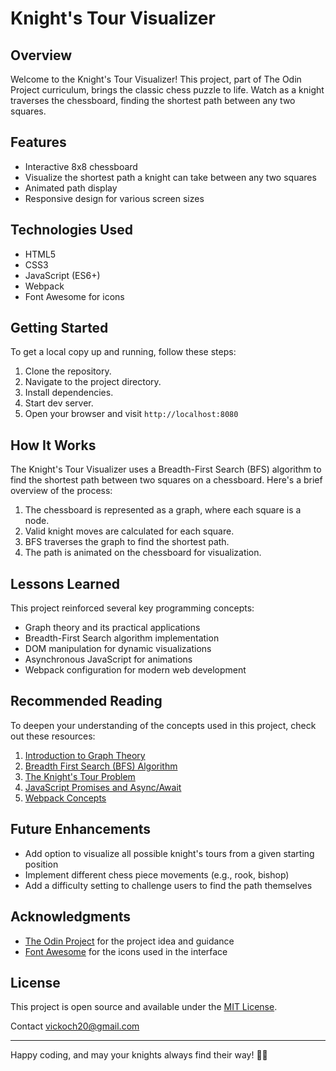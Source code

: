 # Knight's Tour Visualizer

## Overview

Welcome to the Knight's Tour Visualizer! This project, part of The Odin Project curriculum, brings the classic chess puzzle to life. Watch as a knight traverses the chessboard, finding the shortest path between any two squares.

## Features

- Interactive 8x8 chessboard
- Visualize the shortest path a knight can take between any two squares
- Animated path display
- Responsive design for various screen sizes

## Technologies Used

- HTML5
- CSS3
- JavaScript (ES6+)
- Webpack
- Font Awesome for icons

## Getting Started

To get a local copy up and running, follow these steps:

1. Clone the repository.
2. Navigate to the project directory.
3. Install dependencies. 
4. Start dev server.
5. Open your browser and visit `http://localhost:8080`

## How It Works

The Knight's Tour Visualizer uses a Breadth-First Search (BFS) algorithm to find the shortest path between two squares on a chessboard. Here's a brief overview of the process:

1. The chessboard is represented as a graph, where each square is a node.
2. Valid knight moves are calculated for each square.
3. BFS traverses the graph to find the shortest path.
4. The path is animated on the chessboard for visualization.

## Lessons Learned

This project reinforced several key programming concepts:

- Graph theory and its practical applications
- Breadth-First Search algorithm implementation
- DOM manipulation for dynamic visualizations
- Asynchronous JavaScript for animations
- Webpack configuration for modern web development

## Recommended Reading

To deepen your understanding of the concepts used in this project, check out these resources:

1. [Introduction to Graph Theory](https://www.mathsisfun.com/graphs/index.html)
2. [Breadth First Search (BFS) Algorithm](https://www.geeksforgeeks.org/breadth-first-search-or-bfs-for-a-graph/)
3. [The Knight's Tour Problem](https://www.geeksforgeeks.org/the-knights-tour-problem-backtracking-1/)
4. [JavaScript Promises and Async/Await](https://javascript.info/async)
5. [Webpack Concepts](https://webpack.js.org/concepts/)

## Future Enhancements

- Add option to visualize all possible knight's tours from a given starting position
- Implement different chess piece movements (e.g., rook, bishop)
- Add a difficulty setting to challenge users to find the path themselves

## Acknowledgments

- [The Odin Project](https://www.theodinproject.com/) for the project idea and guidance
- [Font Awesome](https://fontawesome.com/) for the icons used in the interface

## License

This project is open source and available under the [MIT License](LICENSE).

Contact
vickoch20@gmail.com

---

Happy coding, and may your knights always find their way! 🐎✨